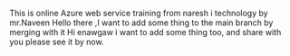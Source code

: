 This is online Azure web service training from naresh i technology by mr.Naveen
Hello there ,I want to add some thing to the main branch by merging with it
Hi enawgaw i want to add some thing too, and share with you please see it by now.
